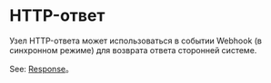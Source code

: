 # HTTP-ответ

Узел HTTP-ответа может использоваться в событии Webhook (в синхронном режиме) для возврата ответа сторонней системе.

See: [Response](/handbook/workflow-webhook#Response)。
